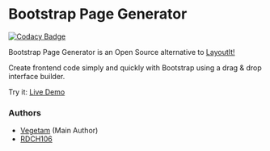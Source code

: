 Bootstrap Page Generator
======================

[![Codacy Badge](https://www.codacy.com/project/badge/970393072b7c492c87e5ddb3ff0bfa32)](https://www.codacy.com/app/francesco-malagrino/BootstrapPageGenerator)

Bootstrap Page Generator is an Open Source alternative to [LayoutIt!](http://www.layoutit.com/)

Create frontend code simply and quickly with Bootstrap using a drag & drop interface builder.

Try it: [Live Demo](https://cdn.rawgit.com/Vegetam/BootstrapPageGenerator/master/index.html)

### Authors

  * [Vegetam](https://github.com/Vegetam) (Main Author)
  * [RDCH106](https://github.com/RDCH106)
